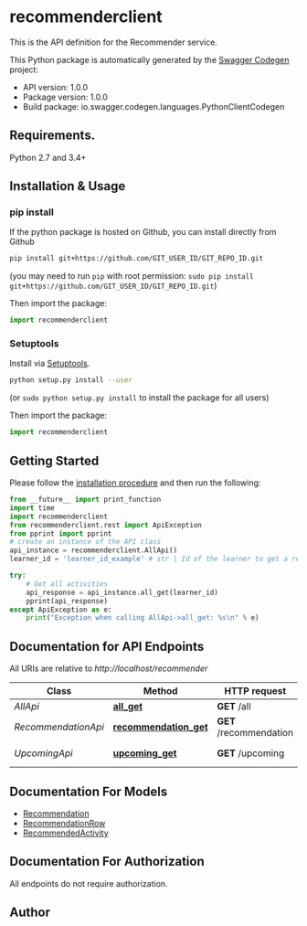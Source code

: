 # recommenderclient
This is the API definition for the Recommender service.

This Python package is automatically generated by the [Swagger Codegen](https://github.com/swagger-api/swagger-codegen) project:

- API version: 1.0.0
- Package version: 1.0.0
- Build package: io.swagger.codegen.languages.PythonClientCodegen

## Requirements.

Python 2.7 and 3.4+

## Installation & Usage
### pip install

If the python package is hosted on Github, you can install directly from Github

```sh
pip install git+https://github.com/GIT_USER_ID/GIT_REPO_ID.git
```
(you may need to run `pip` with root permission: `sudo pip install git+https://github.com/GIT_USER_ID/GIT_REPO_ID.git`)

Then import the package:
```python
import recommenderclient 
```

### Setuptools

Install via [Setuptools](http://pypi.python.org/pypi/setuptools).

```sh
python setup.py install --user
```
(or `sudo python setup.py install` to install the package for all users)

Then import the package:
```python
import recommenderclient
```

## Getting Started

Please follow the [installation procedure](#installation--usage) and then run the following:

```python
from __future__ import print_function
import time
import recommenderclient
from recommenderclient.rest import ApiException
from pprint import pprint
# create an instance of the API class
api_instance = recommenderclient.AllApi()
learner_id = 'learner_id_example' # str | Id of the learner to get a recommendation for

try:
    # Get all activities
    api_response = api_instance.all_get(learner_id)
    pprint(api_response)
except ApiException as e:
    print("Exception when calling AllApi->all_get: %s\n" % e)

```

## Documentation for API Endpoints

All URIs are relative to *http://localhost/recommender*

Class | Method | HTTP request | Description
------------ | ------------- | ------------- | -------------
*AllApi* | [**all_get**](docs/AllApi.md#all_get) | **GET** /all | Get all activities
*RecommendationApi* | [**recommendation_get**](docs/RecommendationApi.md#recommendation_get) | **GET** /recommendation | Get a new recommendation
*UpcomingApi* | [**upcoming_get**](docs/UpcomingApi.md#upcoming_get) | **GET** /upcoming | Get upcoming activities


## Documentation For Models

 - [Recommendation](docs/Recommendation.md)
 - [RecommendationRow](docs/RecommendationRow.md)
 - [RecommendedActivity](docs/RecommendedActivity.md)


## Documentation For Authorization

 All endpoints do not require authorization.


## Author



